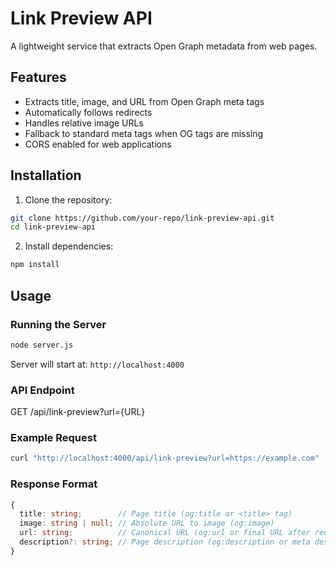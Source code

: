# Link Preview API

A lightweight service that extracts Open Graph metadata from web pages.

## Features

- Extracts title, image, and URL from Open Graph meta tags
- Automatically follows redirects
- Handles relative image URLs
- Fallback to standard meta tags when OG tags are missing
- CORS enabled for web applications

## Installation

1. Clone the repository:
```bash
git clone https://github.com/your-repo/link-preview-api.git
cd link-preview-api
```
2. Install dependencies:
```bash
npm install
```

## Usage

### Running the Server
```bash
node server.js
```
Server will start at: `http://localhost:4000`

### API Endpoint
GET /api/link-preview?url={URL}

### Example Request
```bash
curl "http://localhost:4000/api/link-preview?url=https://example.com"
```

### Response Format
```typescript
{
  title: string;        // Page title (og:title or <title> tag)
  image: string | null; // Absolute URL to image (og:image)
  url: string;          // Canonical URL (og:url or final URL after redirects)
  description?: string; // Page description (og:description or meta description)
}
```

